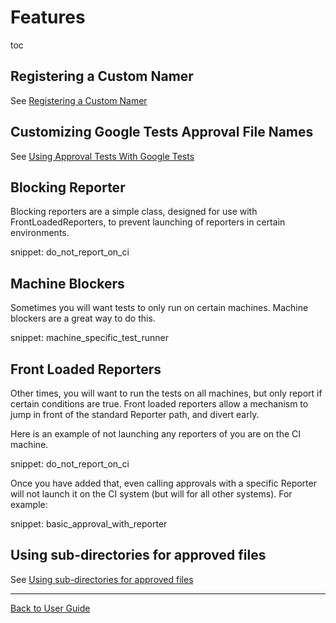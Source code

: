 <a id="top"></a>

# Features



toc

## Registering a Custom Namer

See [Registering a Custom Namer](/doc/Namers.md#registering-a-custom-namer)

## Customizing Google Tests Approval File Names

See [Using Approval Tests With Google Tests](/doc/UsingGoogleTests.md#customizing-google-tests-approval-file-names)

## Blocking Reporter

Blocking reporters are a simple class, designed for use with FrontLoadedReporters, to prevent launching of reporters in certain environments.

snippet: do_not_report_on_ci

## Machine Blockers

Sometimes you will want tests to only run on certain machines. Machine blockers are a great way to do this.

snippet: machine_specific_test_runner

## Front Loaded Reporters

Other times, you will want to run the tests on all machines, but only report if certain conditions are true. Front loaded reporters allow a mechanism to jump in front of the standard Reporter path, and divert early.

Here is an example of not launching any reporters of you are on the CI machine.

snippet: do_not_report_on_ci

Once you have added that, even calling approvals with a specific Reporter will not launch it on the CI system (but will for all other systems). For example:

snippet: basic_approval_with_reporter 

## Using sub-directories for approved files

See [Using sub-directories for approved files](/doc/Configuration.md#using-sub-directories-for-approved-files)


---

[Back to User Guide](/doc/README.md#top)
